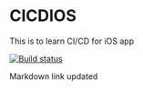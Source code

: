 # CICDIOS
This is to learn CI/CD for iOS app 



[![Build status](https://build.appcenter.ms/v0.1/apps/dfbd2d5b-f66b-4555-bc98-2717fdd15516/branches/dev/badge)](https://appcenter.ms)

Markdown link updated
